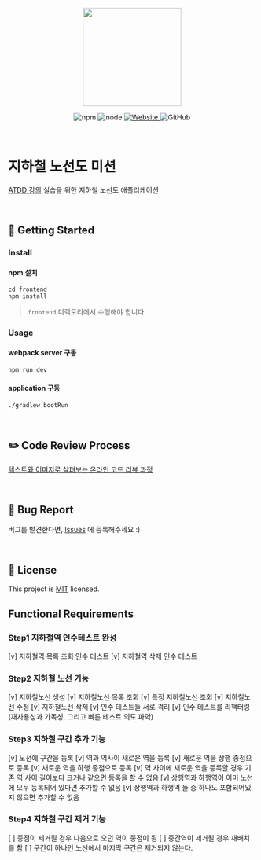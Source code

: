 <p align="center">
    <img width="200px;" src="https://raw.githubusercontent.com/woowacourse/atdd-subway-admin-frontend/master/images/main_logo.png"/>
</p>
<p align="center">
  <img alt="npm" src="https://img.shields.io/badge/npm-6.14.15-blue">
  <img alt="node" src="https://img.shields.io/badge/node-14.18.2-blue">
  <a href="https://edu.nextstep.camp/c/R89PYi5H" alt="nextstep atdd">
    <img alt="Website" src="https://img.shields.io/website?url=https%3A%2F%2Fedu.nextstep.camp%2Fc%2FR89PYi5H">
  </a>
  <img alt="GitHub" src="https://img.shields.io/github/license/next-step/atdd-subway-admin">
</p>

<br>

# 지하철 노선도 미션
[ATDD 강의](https://edu.nextstep.camp/c/R89PYi5H) 실습을 위한 지하철 노선도 애플리케이션

<br>

## 🚀 Getting Started

### Install
#### npm 설치
```
cd frontend
npm install
```
> `frontend` 디렉토리에서 수행해야 합니다.

### Usage
#### webpack server 구동
```
npm run dev
```
#### application 구동
```
./gradlew bootRun
```
<br>

## ✏️ Code Review Process
[텍스트와 이미지로 살펴보는 온라인 코드 리뷰 과정](https://github.com/next-step/nextstep-docs/tree/master/codereview)

<br>

## 🐞 Bug Report

버그를 발견한다면, [Issues](https://github.com/next-step/atdd-subway-admin/issues) 에 등록해주세요 :)

<br>

## 📝 License

This project is [MIT](https://github.com/next-step/atdd-subway-admin/blob/master/LICENSE.md) licensed.


## Functional Requirements

### Step1 지하철역 인수테스트 완성
[v] 지하철역 목록 조회 인수 테스트
[v] 지하철역 삭제 인수 테스트


### Step2 지하철 노선 기능 
[v] 지하철노선 생성
[v] 지하철노선 목록 조회
[v] 특정 지하철노선 조회
[v] 지하철노선 수정
[v] 지하철노선 삭제
[v] 인수 테스트들 서로 격리
[v] 인수 테스트를 리팩터링(재사용성과 가독성, 그리고 빠른 테스트 의도 파악)

### Step3 지하철 구간 추가 기능
[v] 노선에 구간을 등록
[v] 역과 역사이 새로운 역을 등록 
[v] 새로운 역을 상행 종점으로 등록
[v] 새로운 역을 하행 종점으로 등록
[v] 역 사이에 새로운 역을 등록할 경우 기존 역 사이 길이보다 크거나 같으면 등록을 할 수 없음
[v] 상행역과 하행역이 이미 노선에 모두 등록되어 있다면 추가할 수 없음
[v] 상행역과 하행역 둘 중 하나도 포함되어있지 않으면 추가할 수 없음

### Step4 지하철 구간 제거 기능
[ ] 종점이 제거될 경우 다음으로 오던 역이 종점이 됨
[ ] 중간역이 제거될 경우 재배치를 함
[ ] 구간이 하나인 노선에서 마지막 구간은 제거되지 않는다.